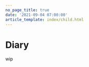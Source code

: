 ```yaml
---
no_page_title: true
date: '2021-09-04 07:00:00'
article_template: index/child.html
---
```


# Diary

wip
